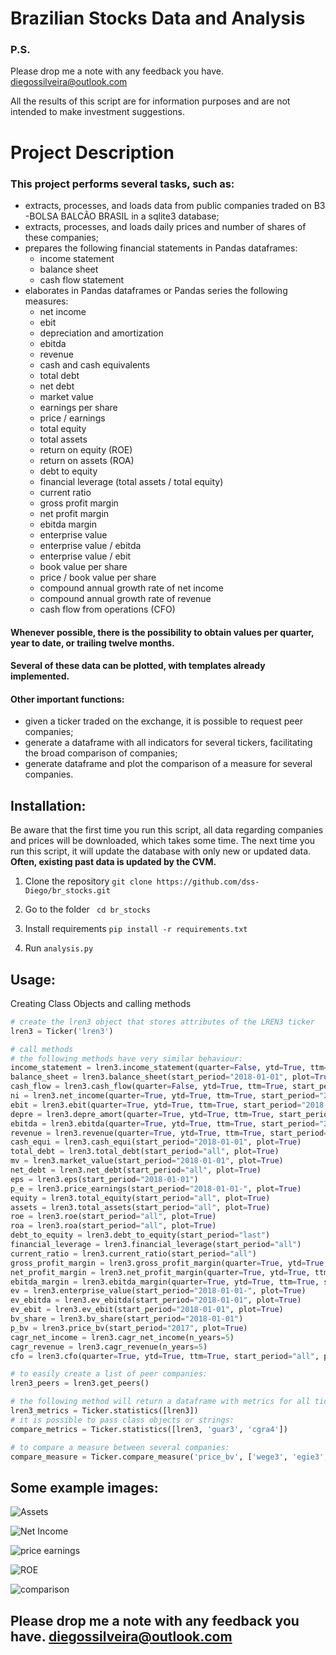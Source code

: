 # Brazilian Stocks Data and Analysis
### P.S.
Please drop me a note with any feedback you have.
diegossilveira@outlook.com

All the results of this script are for information purposes and are not intended to make investment suggestions.

# Project Description

### This project performs several tasks, such as:
* extracts, processes, and loads data from public companies traded on B3 -BOLSA BALCÃO BRASIL in a sqlite3 database;
* extracts, processes, and loads daily prices and number of shares of these companies;
* prepares the following financial statements in Pandas dataframes:
  * income statement
  * balance sheet
  * cash flow statement
* elaborates in Pandas dataframes or Pandas series the following measures:
  * net income
  * ebit
  * depreciation and amortization
  * ebitda
  * revenue
  * cash and cash equivalents
  * total debt
  * net debt
  * market value
  * earnings per share
  * price / earnings
  * total equity
  * total assets
  * return on equity (ROE)
  * return on assets (ROA)
  * debt to equity
  * financial leverage (total assets / total equity)
  * current ratio
  * gross profit margin
  * net profit margin
  * ebitda margin
  * enterprise value
  * enterprise value / ebitda
  * enterprise value / ebit
  * book value per share
  * price / book value per share
  * compound annual growth rate of net income
  * compound annual growth rate of revenue
  * cash flow from operations (CFO)
 
#### Whenever possible, there is the possibility to obtain values per quarter, year to date, or trailing twelve months.
#### Several of these data can be plotted, with templates already implemented.
#### Other important functions:
* given a ticker traded on the exchange, it is possible to request peer companies;
* generate a dataframe with all indicators for several tickers, facilitating the broad comparison of companies;
* generate dataframe and plot the comparison of a measure for several companies.

## Installation:
Be aware that the first time you run this script, all data regarding companies and prices will be downloaded, which takes some time. The next time you run this script, it will update the database with only new or updated data. **Often, existing past data is updated by the CVM.**

1. Clone the repository `git clone https://github.com/dss-Diego/br_stocks.git`

2. Go to the folder ` cd br_stocks`

3. Install requirements `pip install -r requirements.txt`

4. Run `analysis.py`

## Usage:

Creating Class Objects and calling methods

```python
# create the lren3 object that stores attributes of the LREN3 ticker
lren3 = Ticker('lren3')

# call methods 
# the following methods have very similar behaviour:
income_statement = lren3.income_statement(quarter=False, ytd=True, ttm=False, start_period='2018-01-01')
balance_sheet = lren3.balance_sheet(start_period="2018-01-01", plot=True)
cash_flow = lren3.cash_flow(quarter=False, ytd=True, ttm=True, start_period="2018-01-01")
ni = lren3.net_income(quarter=True, ytd=True, ttm=True, start_period="2018", plot=True)
ebit = lren3.ebit(quarter=True, ytd=True, ttm=True, start_period="2018-01-01", plot=True)
depre = lren3.depre_amort(quarter=True, ytd=True, ttm=True, start_period="2018-01-01", plot=True)
ebitda = lren3.ebitda(quarter=True, ytd=True, ttm=True, start_period="2018-01-01", plot=True)
revenue = lren3.revenue(quarter=True, ytd=True, ttm=True, start_period="2018-01-01", plot=True)
cash_equi = lren3.cash_equi(start_period="2018-01-01", plot=True)
total_debt = lren3.total_debt(start_period="all", plot=True)
mv = lren3.market_value(start_period="2018-01-01", plot=True)
net_debt = lren3.net_debt(start_period="all", plot=True)
eps = lren3.eps(start_period="2018-01-01")
p_e = lren3.price_earnings(start_period="2018-01-01-", plot=True)
equity = lren3.total_equity(start_period="all", plot=True)
assets = lren3.total_assets(start_period="all", plot=True)
roe = lren3.roe(start_period="all", plot=True)
roa = lren3.roa(start_period="all", plot=True)
debt_to_equity = lren3.debt_to_equity(start_period="last")
financial_leverage = lren3.financial_leverage(start_period="all")
current_ratio = lren3.current_ratio(start_period="all")
gross_profit_margin = lren3.gross_profit_margin(quarter=True, ytd=True, ttm=True, start_period="2018-01-01")
net_profit_margin = lren3.net_profit_margin(quarter=True, ytd=True, ttm=True, start_period="all")
ebitda_margin = lren3.ebitda_margin(quarter=True, ytd=True, ttm=True, start_period="all")
ev = lren3.enterprise_value(start_period="2018-01-01-", plot=True)
ev_ebitda = lren3.ev_ebitda(start_period="2018-01-01", plot=True)
ev_ebit = lren3.ev_ebit(start_period="2018-01-01", plot=True)
bv_share = lren3.bv_share(start_period="2018-01-01")
p_bv = lren3.price_bv(start_period="2017", plot=True)
cagr_net_income = lren3.cagr_net_income(n_years=5)
cagr_revenue = lren3.cagr_revenue(n_years=5)
cfo = lren3.cfo(quarter=True, ytd=True, ttm=True, start_period="all", plot=True)

# to easily create a list of peer companies:
lren3_peers = lren3.get_peers()

# the following method will return a dataframe with metrics for all tickers in a list
lren3_metrics = Ticker.statistics([lren3])
# it is possible to pass class objects or strings:
compare_metrics = Ticker.statistics([lren3, 'guar3', 'cgra4'])

# to compare a measure between several companies:
compare_measure = Ticker.compare_measure('price_bv', ['wege3', 'egie3', 'lren3', 'vvar3'], {'start_period': '2017'})

```
## Some example images:
![Assets](/imgs/Figure_1.png)

![Net Income](/imgs/Figure_3.png)

![price earnings](/imgs/Figure_12.png)

![ROE](/imgs/Figure_15.png)

![comparison](/imgs/Figure_22.png)

 
## Please drop me a note with any feedback you have. diegossilveira@outlook.com
